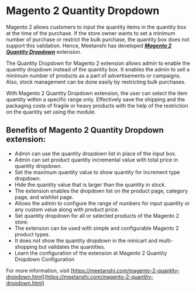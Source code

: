 # Magento 2 Quantity Dropdown

Magento 2 allows customers to input the quantity items in the quantity box at the time of the purchase. If the store owner wants to set a minimum number of purchase or restrict the bulk purchase, the quantity box does not support this validation. Hence, Meetanshi has developed ***[Magento 2 Quantity Dropdown](https://meetanshi.com/magento-2-quantity-dropdown.html)*** extension.

The Quantity Dropdown for Magento 2 extension allows admin to enable the quantity dropdown instead of the quantity box. It enables the admin to sell a minimum number of products as a part of advertisements or campaigns. Also, stock management can be done easily by restricting bulk purchases.

With Magento 2 Quantity Dropdown extension, the user can select the item quantity within a specific range only. Effectively save the shipping and the packaging costs of fragile or heavy products with the help of the restriction on the quantity set using the module.

##  Benefits of Magento 2 Quantity Dropdown extension:

* Admin can use the quantity dropdown list in place of the input box.
* Admin can set product quantity incremental value with total price in quantity dropdown.
* Set the maximum quantity value to show quantity for increment type dropdown.
* Hide the quantity value that is larger than the quantity in stock.
* The extension enables the dropdown list on the product page, category page, and wishlist page.
* Allows the admin to configure the range of numbers for input quantity or any custom value along with product price.
* Set quantity dropdown for all or selected products of the Magento 2 store.
* The extension can be used with simple and configurable Magento 2 product types.
* It does not show the quantity dropdown in the minicart and multi-shopping but validates the quantities.
* Learn the configuration of the extension at Magento 2 Quantity Dropdown Configuration

For more information, visit [https://meetanshi.com/magento-2-quantity-dropdown.html](https://meetanshi.com/magento-2-quantity-dropdown.html)



